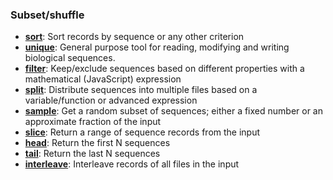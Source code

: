 
### Subset/shuffle
* **[sort](sort.md)**: Sort records by sequence or any other criterion
* **[unique](unique.md)**: General purpose tool for reading, modifying and writing biological sequences.
* **[filter](filter.md)**: Keep/exclude sequences based on different properties with a mathematical
(JavaScript) expression
* **[split](split.md)**: Distribute sequences into multiple files based on a variable/function or
advanced expression
* **[sample](sample.md)**: Get a random subset of sequences; either a fixed number or an approximate
fraction of the input
* **[slice](slice.md)**: Return a range of sequence records from the input
* **[head](head.md)**: Return the first N sequences
* **[tail](tail.md)**: Return the last N sequences
* **[interleave](interleave.md)**: Interleave records of all files in the input
